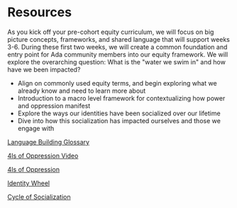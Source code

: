 # Resources 

As you kick off your pre-cohort equity curriculum, we will focus on big picture concepts, frameworks, and
shared language that will support weeks 3-6. During these first two weeks, we will create a common foundation
and entry point for Ada community members into our equity framework. We will explore the overarching
question: What is the "water we swim in" and how have we been impacted?

* Align on commonly used equity terms, and begin exploring what we already know and need to learn
more about
* Introduction to a macro level framework for contextualizing how power and oppression manifest
* Explore the ways our identities have been socialized over our lifetime
* Dive into how this socialization has impacted ourselves and those we engage with

[Language Building Glossary](https://github.com/gSchool/ada-social-justice-curriculum/raw/master/01-week-1-and-2/resources/02-glossary.pdf)

[4Is of Oppression Video](https://www.youtube.com/watch?v=3WWyVRo4Uas)

[4Is of Oppression](https://github.com/gSchool/ada-social-justice-curriculum/raw/master/01-week-1-and-2/03-4Is.pdf)

[Identity Wheel](https://github.com/gSchool/ada-social-justice-curriculum/raw/master/01-week-1-and-2/04-identity-wheel.pdf)

[Cycle of Socialization](https://github.com/gSchool/ada-social-justice-curriculum/raw/master/01-week-1-and-2/05-cycle-of-socialization.pdf)
